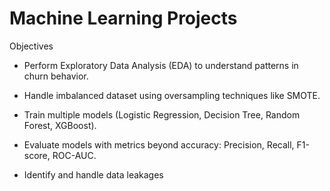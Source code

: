 # Machine Learning Projects

Objectives

- Perform Exploratory Data Analysis (EDA) to understand patterns in churn behavior.

- Handle imbalanced dataset using oversampling techniques like SMOTE.

- Train multiple models (Logistic Regression, Decision Tree, Random Forest, XGBoost).

- Evaluate models with metrics beyond accuracy: Precision, Recall, F1-score, ROC-AUC.

- Identify and handle data leakages
